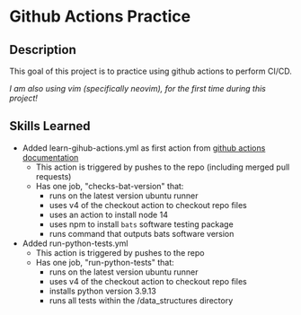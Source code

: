 # Github Actions Practice

## Description

This goal of this project is to practice using github actions to perform CI/CD.

_I am also using vim (specifically neovim), for the first time during this project!_

## Skills Learned

- Added learn-gihub-actions.yml as first action from [github actions documentation]("https://docs.github.com/en/actions/learn-github-actions/understanding-github-actions")
  - This action is triggered by pushes to the repo (including merged pull requests)
  - Has one job, "checks-bat-version" that:
    - runs on the latest version ubuntu runner
    - uses v4 of the checkout action to checkout repo files
    - uses an action to install node 14
    - uses npm to install `bats` software testing package
    - runs command that outputs bats software version
- Added run-python-tests.yml
  - This action is triggered by pushes to the repo
  - Has one job, "run-python-tests" that:
    - runs on the latest version ubuntu runner
    - uses v4 of the checkout action to checkout repo files
    - installs python version 3.9.13
    - runs all tests within the /data_structures directory
